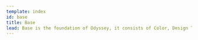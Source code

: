 ```yaml
---
template: index
id: base
title: Base
lead: Base is the foundation of Odyssey, it consists of Color, Design Tokens, HTML Elements, Iconography, and Typography.
---
```

